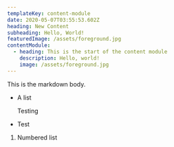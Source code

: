 ```yaml
---
templateKey: content-module
date: 2020-05-07T03:55:53.602Z
heading: New Content
subheading: Hello, World!
featuredImage: /assets/foreground.jpg
contentModule:
  - heading: This is the start of the content module
    description: Hello, world!
    image: /assets/foreground.jpg
---
```

This is the markdown body.

* A list 

  Testing
* Test

1. Numbered list
